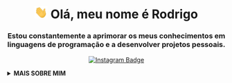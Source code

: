 <h1 align="center">
  <img src="https://raw.githubusercontent.com/rodriaum/rodriaum/master/assets/wave.gif" width="30px" alt="Wave"> 
  Olá, meu nome é Rodrigo
</h1>

<h3 align="center">
  Estou constantemente a aprimorar os meus conhecimentos em linguagens de programação e a desenvolver projetos pessoais.
</h3>

<p align="center">
  <!-- Instagram -->
  <a href="https://instagram.com/rodriaum/" target="_blank">
    <img src="https://img.shields.io/badge/-rodriaum-E1306C?style=for-the-badge&logo=Instagram&logoColor=white" alt="Instagram Badge">
  </a>
</p>

<details>
  <summary><strong>MAIS SOBRE MIM</strong></summary>

<p align="center">
  <span>
    <img src="https://github-readme-stats.vercel.app/api?username=rodriaum&show_icons=true&theme=ocean_dark&hide_border=true&line_height=25&locale=pt-br" alt="GitHub Stats">
    <img src="https://github-readme-stats.vercel.app/api/top-langs?username=rodriaum&locale=pt-br&hide_title=false&layout=compact&card_width=320&langs_count=10&theme=codeSTACKr&hide_border=true&order=2&theme=ocean_dark" height="238" alt="Language Graph"  />
    <a href="https://discord.com/users/1065788770739294289" target="_blank">
      <img src="https://lanyard.cnrad.dev/api/1065788770739294289?theme=dark&bg=151a28&borderRadius=&showDisplayName=false" alt="Discord Presence">
    </a>
  </span>
</p>

  ## 🛠 Habilidades

  <h4 align="center">Dominando</h4>

  <p align="center">
    <img src="https://img.shields.io/badge/C%23-239120?style=for-the-badge&logo=c-sharp&logoColor=white" alt="C#">
    <img src="https://img.shields.io/badge/Java-ED8B00?style=for-the-badge&logo=java&logoColor=white" alt="Java">
  </p>

  <h4 align="center">Aprendendo</h4>

  <p align="center">
    <img src="https://img.shields.io/badge/MySQL-4479A1?style=for-the-badge&logo=mysql&logoColor=white" alt="MySQL">
    <img src="https://img.shields.io/badge/MongoDB-4EA94B?style=for-the-badge&logo=mongodb&logoColor=white" alt="MongoDB">
    <img src="https://img.shields.io/badge/Redis-DC382D?style=for-the-badge&logo=redis&logoColor=white" alt="Redis">
    <img src="https://img.shields.io/badge/python-3670A0?style=for-the-badge&logo=python&logoColor=white" alt="Python">
    <img src="https://img.shields.io/badge/go-00ADD8?style=for-the-badge&logo=go&logoColor=white" alt="Go (Golang)">
  </p>

  <p align="center">
    <img src="https://media.giphy.com/media/RhwkGhrlj3NVSOxWSN/giphy.gif" height="30" alt="Hello Gif"> 
    <em>
      <b>Visite o meu perfil 
        <a href="https://gitprofilee.netlify.app/user?id=rodriaum" target="_blank"><strong>aqui!</strong></a> 
        Fique à vontade para explorá-lo. 😉
      </b>
    </em>
  </p>
</details>
